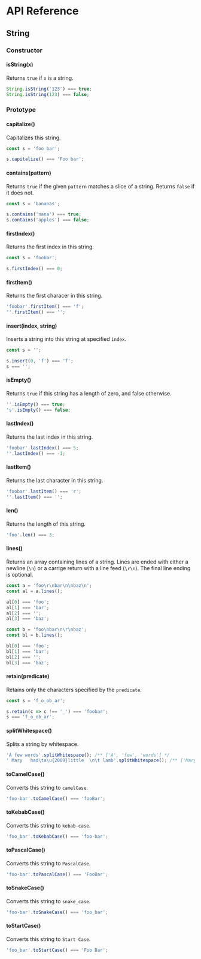 # API Reference

## String

### Constructor

#### isString(x)

Returns `true` if `x` is a string.

```ts
String.isString('123') === true;
String.isString(123) === false;
```

### Prototype

#### capitalize()

Capitalizes this string.

```ts
const s = 'foo bar';

s.capitalize() === 'Foo bar';
```

#### contains(pattern)

Returns `true` if the given `pattern` matches a slice of a string. Returns `false` if it does not.

```ts
const s = 'bananas';

s.contains('nana') === true;
s.contains('apples') === false;
```

#### firstIndex()

Returns the first index in this string.

```ts
const s = 'foobar';

s.firstIndex() === 0;
```

#### firstItem()

Returns the first characer in this string.

```ts
'foobar'.firstItem() === 'f';
''.firstItem() === '';
```

#### insert(index, string)

Inserts a string into this string at specified `index`.

```ts
const s = '';

s.insert(0, 'f') === 'f';
s === '';
```

#### isEmpty()

Returns `true` if this string has a length of zero, and false otherwise.

```ts
''.isEmpty() === true;
's'.isEmpty() === false;
```

#### lastIndex()

Returns the last index in this string.

```ts
'foobar'.lastIndex() === 5;
''.lastIndex() === -1;
```

#### lastItem()

Returns the last character in this string.

```ts
'foobar'.lastItem() === 'r';
''.lastItem() === '';
```

#### len()

Returns the length of this string.

```ts
'foo'.len() === 3;
```

#### lines()

Returns an array containing lines of a string. Lines are ended with either a newline (`\n`) or a carrige return with a line feed (`\r\n`). The final line ending is optional.

```ts
const a = 'foo\r\nbar\n\nbaz\n';
const al = a.lines();

al[0] === 'foo';
al[1] === 'bar';
al[2] === '';
al[3] === 'baz';

const b = 'foo\nbar\n\r\nbaz';
const bl = b.lines();

bl[0] === 'foo';
bl[1] === 'bar';
bl[2] === '';
bl[3] === 'baz';
```

#### retain(predicate)

Retains only the characters specified by the `predicate`.

```ts
const s = 'f_o_ob_ar';

s.retain(c => c !== '_') === 'foobar';
s === 'f_o_ob_ar';
```

#### splitWhitespace()

Splits a string by whitespace.

```ts
'A few words'.splitWhitespace(); /** ['A', 'few', 'words'] */
' Mary   had\ta\u{2009}little  \n\t lamb'.splitWhitespace(); /** ['Mary', 'had', 'a', 'little', 'lamb'] */
```

#### toCamelCase()

Converts this string to `camelCase`.

```ts
'foo-bar'.toCamelCase() === 'fooBar';
```

#### toKebabCase()

Converts this string to `kebab-case`.

```ts
'foo_bar'.toKebabCase() === 'foo-bar';
```

#### toPascalCase()

Converts this string to `PascalCase`.

```ts
'foo-bar'.toPascalCase() === 'FooBar';
```

#### toSnakeCase()

Converts this string to `snake_case`.

```ts
'foo-bar'.toSnakeCase() === 'foo_bar';
```

#### toStartCase()

Converts this string to `Start Case`.

```ts
'foo_bar'.toStartCase() === 'Foo Bar';
```
